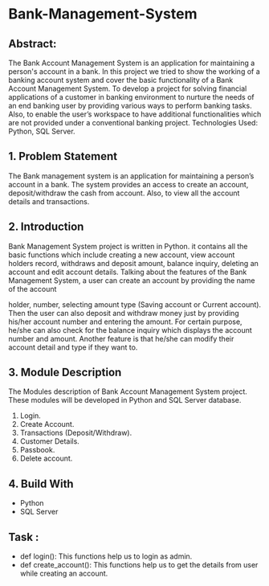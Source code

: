 # Bank-Management-System


## Abstract:

The Bank Account Management System is an application for maintaining a person's account in a bank. In this project we tried to show the working of a banking account system and cover the basic functionality of a Bank Account Management System. To develop a project for solving financial applications of a customer in banking environment to nurture the needs of an end banking user by providing various ways to perform banking tasks. Also, to enable the user’s workspace to have additional functionalities which are not provided under a conventional banking project.
Technologies Used: Python, SQL Server.

## 1.	Problem Statement

The Bank management system is an application for maintaining a person’s account in a bank. The system provides an access to create an account, deposit/withdraw the cash from account. Also, to view all the account details and transactions.

## 2.	Introduction

Bank Management System project is written in Python. it contains all the basic functions which include creating a new account, view account holders record, withdraws and deposit amount, balance inquiry, deleting an account and edit account details. 
Talking about the features of the Bank Management System, a user can create an account by providing the name of the account 

holder, number, selecting amount type (Saving account or Current account). Then the user can also deposit and withdraw money just by providing his/her account number and entering the amount. For certain purpose, he/she can also check for the balance inquiry which displays the account number and amount. Another feature is that he/she can modify their account detail and type if they want to.

## 3.	Module Description

The Modules description of Bank Account Management System project. These modules will be developed in Python and SQL Server database.
1.	Login.
2.	Create Account.
3.	Transactions (Deposit/Withdraw).
4.	Customer Details.
5.	Passbook.
6.	Delete account.

## 4. Build With

* Python
* SQL Server

## Task : 
* def login():
    This functions help us to login as admin.
* def create_account():
    This functions help us to get the details from user while creating an account.
    
  
